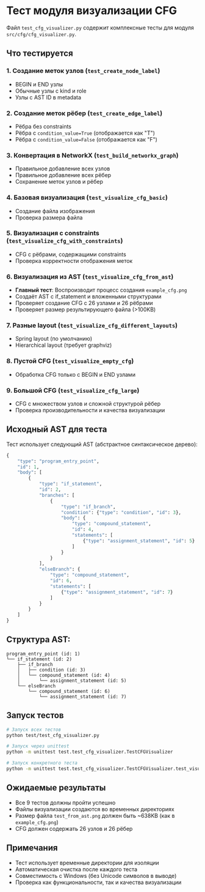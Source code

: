 # Тест модуля визуализации CFG

Файл `test_cfg_visualizer.py` содержит комплексные тесты для модуля `src/cfg/cfg_visualizer.py`.

## Что тестируется

### 1. Создание меток узлов (`test_create_node_label`)
- BEGIN и END узлы
- Обычные узлы с kind и role
- Узлы с AST ID в metadata

### 2. Создание меток рёбер (`test_create_edge_label`)
- Рёбра без constraints
- Рёбра с `condition_value=True` (отображается как "T")
- Рёбра с `condition_value=False` (отображается как "F")

### 3. Конвертация в NetworkX (`test_build_networkx_graph`)
- Правильное добавление всех узлов
- Правильное добавление всех рёбер
- Сохранение меток узлов и рёбер

### 4. Базовая визуализация (`test_visualize_cfg_basic`)
- Создание файла изображения
- Проверка размера файла

### 5. Визуализация с constraints (`test_visualize_cfg_with_constraints`)
- CFG с рёбрами, содержащими constraints
- Проверка корректности отображения меток

### 6. Визуализация из AST (`test_visualize_cfg_from_ast`)
- **Главный тест**: Воспроизводит процесс создания `example_cfg.png`
- Создаёт AST с if_statement и вложенными структурами
- Проверяет создание CFG с 26 узлами и 26 рёбрами
- Проверяет размер результирующего файла (>100KB)

### 7. Разные layout (`test_visualize_cfg_different_layouts`)
- Spring layout (по умолчанию)
- Hierarchical layout (требует graphviz)

### 8. Пустой CFG (`test_visualize_empty_cfg`)
- Обработка CFG только с BEGIN и END узлами

### 9. Большой CFG (`test_visualize_cfg_large`)
- CFG с множеством узлов и сложной структурой рёбер
- Проверка производительности и качества визуализации

## Исходный AST для теста

Тест использует следующий AST (абстрактное синтаксическое дерево):

```python
{
    "type": "program_entry_point",
    "id": 1,
    "body": [
        {
            "type": "if_statement", 
            "id": 2,
            "branches": [
                {
                    "type": "if_branch",
                    "condition": {"type": "condition", "id": 3},
                    "body": {
                        "type": "compound_statement",
                        "id": 4,
                        "statements": [
                            {"type": "assignment_statement", "id": 5}
                        ]
                    }
                }
            ],
            "elseBranch": {
                "type": "compound_statement",
                "id": 6,
                "statements": [
                    {"type": "assignment_statement", "id": 7}
                ]
            }
        }
    ]
}
```

## Структура AST:
```
program_entry_point (id: 1)
└── if_statement (id: 2)
    ├── if_branch
    │   ├── condition (id: 3)
    │   └── compound_statement (id: 4)
    │       └── assignment_statement (id: 5)
    └── elseBranch
        └── compound_statement (id: 6)
            └── assignment_statement (id: 7)
```

## Запуск тестов

```bash
# Запуск всех тестов
python test/test_cfg_visualizer.py

# Запуск через unittest
python -m unittest test.test_cfg_visualizer.TestCFGVisualizer

# Запуск конкретного теста
python -m unittest test.test_cfg_visualizer.TestCFGVisualizer.test_visualize_cfg_from_ast
```

## Ожидаемые результаты

- Все 9 тестов должны пройти успешно
- Файлы визуализации создаются во временных директориях
- Размер файла `test_from_ast.png` должен быть ~638KB (как в `example_cfg.png`)
- CFG должен содержать 26 узлов и 26 рёбер

## Примечания

- Тест использует временные директории для изоляции
- Автоматическая очистка после каждого теста
- Совместимость с Windows (без Unicode символов в выводе)
- Проверка как функциональности, так и качества визуализации
